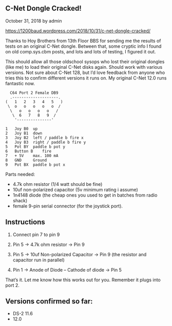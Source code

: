 C-Net Dongle Cracked!
---------------------
October 31, 2018 by admin

https://1200baud.wordpress.com/2018/10/31/c-net-dongle-cracked/


Thanks to Hoy Brothers from 13th Floor BBS for sending me the results of tests on an original C-Net dongle. Between that, some cryptic info I found on old comp.sys.cbm posts, and lots and lots of testing, I figured it out. 

This should allow all those oldschool sysops who lost their original dongles (like me) to load their original C-Net disks again. Should work with various versions. Not sure about C-Net 128, but I’d love feedback from anyone who tries this to confirm different versions it runs on. My original C-Net 12.0 runs fantastic now.

```
  C64 Port 2 Female DB9
  .--------------------.
(   1   2   3   4   5   )
 \  o   o   o   o   o  /
  \   o   o   o   o   /
   \  6   7   8   9  /
    '---------------'

1 	Joy B0 	up
2 	Joy B1 	down
3 	Joy B2 	left / paddle b fire x
4 	Joy B3 	right / paddle b fire y
5 	Pot BY 	paddle b pot y
6 	Button B 	fire
7 	+ 5V 	max. 100 mA
8 	GND 	Ground
9 	Pot BX 	paddle b pot x 
```

Parts needed: 

* 4.7k ohm resistor (1/4 watt should be fine)
* 10uf non-polarized capacitor (5v minimum rating i assume)
* 1n4148 diode (the cheap ones you used to get in batches from radio shack)
* female 9-pin serial connector (for the joystick port). 

Instructions
------------

1. Connect pin 7 to pin 9

2. Pin 5 -> 4.7k ohm resistor -> Pin 9

3. Pin 5 -> 10uf Non-polarized Capacitor -> Pin 9 (the resistor and capacitor run in parallel)

4. Pin 1 -> Anode of Diode – Cathode of diode -> Pin 5

That’s it. Let me know how this works out for you. Remember it plugs into port 2.

Versions confirmed so far:
--------------------------
- DS-2 11.6
- 12.0
